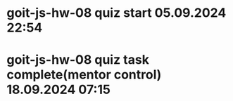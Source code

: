 # goit-js-hw-08 quiz start 05.09.2024 22:54
# goit-js-hw-08 quiz task complete(mentor control) 18.09.2024 07:15
